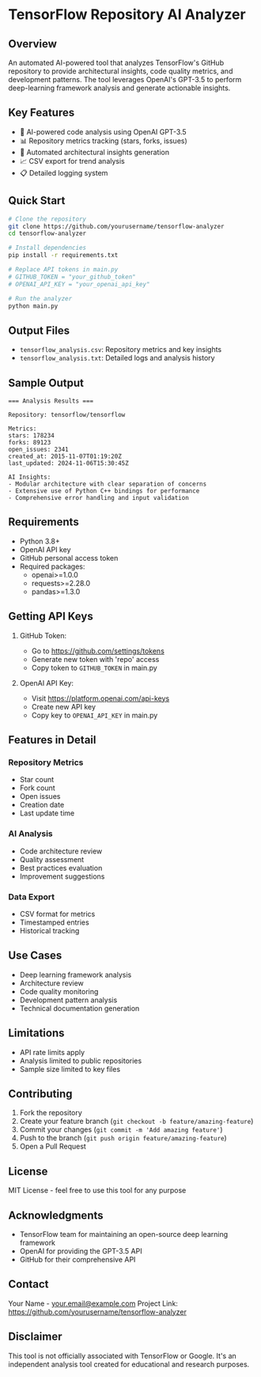 # TensorFlow Repository AI Analyzer

## Overview
An automated AI-powered tool that analyzes TensorFlow's GitHub repository to provide architectural insights, code quality metrics, and development patterns. The tool leverages OpenAI's GPT-3.5 to perform deep-learning framework analysis and generate actionable insights.

## Key Features
- 🤖 AI-powered code analysis using OpenAI GPT-3.5
- 📊 Repository metrics tracking (stars, forks, issues)
- 📝 Automated architectural insights generation
- 📈 CSV export for trend analysis
- 📋 Detailed logging system

## Quick Start
```bash
# Clone the repository
git clone https://github.com/yourusername/tensorflow-analyzer
cd tensorflow-analyzer

# Install dependencies
pip install -r requirements.txt

# Replace API tokens in main.py
# GITHUB_TOKEN = "your_github_token"
# OPENAI_API_KEY = "your_openai_api_key"

# Run the analyzer
python main.py
```

## Output Files
- `tensorflow_analysis.csv`: Repository metrics and key insights
- `tensorflow_analysis.txt`: Detailed logs and analysis history

## Sample Output
```
=== Analysis Results ===

Repository: tensorflow/tensorflow

Metrics:
stars: 178234
forks: 89123
open_issues: 2341
created_at: 2015-11-07T01:19:20Z
last_updated: 2024-11-06T15:30:45Z

AI Insights:
- Modular architecture with clear separation of concerns
- Extensive use of Python C++ bindings for performance
- Comprehensive error handling and input validation
```

## Requirements
- Python 3.8+
- OpenAI API key
- GitHub personal access token
- Required packages:
  - openai>=1.0.0
  - requests>=2.28.0
  - pandas>=1.3.0

## Getting API Keys
1. GitHub Token:
   - Go to https://github.com/settings/tokens
   - Generate new token with 'repo' access
   - Copy token to `GITHUB_TOKEN` in main.py

2. OpenAI API Key:
   - Visit https://platform.openai.com/api-keys
   - Create new API key
   - Copy key to `OPENAI_API_KEY` in main.py

## Features in Detail

### Repository Metrics
- Star count
- Fork count
- Open issues
- Creation date
- Last update time

### AI Analysis
- Code architecture review
- Quality assessment
- Best practices evaluation
- Improvement suggestions

### Data Export
- CSV format for metrics
- Timestamped entries
- Historical tracking

## Use Cases
- Deep learning framework analysis
- Architecture review
- Code quality monitoring
- Development pattern analysis
- Technical documentation generation

## Limitations
- API rate limits apply
- Analysis limited to public repositories
- Sample size limited to key files

## Contributing
1. Fork the repository
2. Create your feature branch (`git checkout -b feature/amazing-feature`)
3. Commit your changes (`git commit -m 'Add amazing feature'`)
4. Push to the branch (`git push origin feature/amazing-feature`)
5. Open a Pull Request

## License
MIT License - feel free to use this tool for any purpose

## Acknowledgments
- TensorFlow team for maintaining an open-source deep learning framework
- OpenAI for providing the GPT-3.5 API
- GitHub for their comprehensive API

## Contact
Your Name - your.email@example.com
Project Link: https://github.com/yourusername/tensorflow-analyzer

## Disclaimer
This tool is not officially associated with TensorFlow or Google. It's an independent analysis tool created for educational and research purposes.
